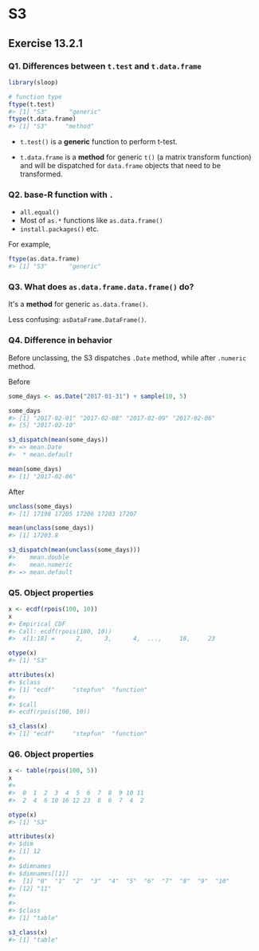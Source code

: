 # S3

## Exercise 13.2.1

### Q1. Differences between `t.test` and `t.data.frame`


```r
library(sloop)

# function type
ftype(t.test)
#> [1] "S3"      "generic"
ftype(t.data.frame)
#> [1] "S3"     "method"
```

- `t.test()` is a **generic** function to perform t-test.

- `t.data.frame` is a **method** for generic `t()` (a matrix transform function) and will be dispatched for `data.frame` objects that need to be transformed.

### Q2. base-R function with `.`

- `all.equal()`
- Most of `as.*` functions like `as.data.frame()`
- `install.packages()`
etc.

For example,


```r
ftype(as.data.frame)
#> [1] "S3"      "generic"
```

### Q3. What does `as.data.frame.data.frame()` do?

It's a **method** for generic `as.data.frame()`.

Less confusing: `asDataFrame.DataFrame()`.

### Q4. Difference in behavior

Before unclassing, the S3 dispatches `.Date` method, while after `.numeric` method.

Before


```r
some_days <- as.Date("2017-01-31") + sample(10, 5)

some_days
#> [1] "2017-02-01" "2017-02-08" "2017-02-09" "2017-02-06"
#> [5] "2017-02-10"

s3_dispatch(mean(some_days))
#> => mean.Date
#>  * mean.default

mean(some_days)
#> [1] "2017-02-06"
```

After


```r
unclass(some_days)
#> [1] 17198 17205 17206 17203 17207

mean(unclass(some_days))
#> [1] 17203.8

s3_dispatch(mean(unclass(some_days)))
#>    mean.double
#>    mean.numeric
#> => mean.default
```

### Q5. Object properties 


```r
x <- ecdf(rpois(100, 10))
x
#> Empirical CDF 
#> Call: ecdf(rpois(100, 10))
#>  x[1:18] =      2,      3,      4,  ...,     18,     23

otype(x)
#> [1] "S3"

attributes(x)
#> $class
#> [1] "ecdf"     "stepfun"  "function"
#> 
#> $call
#> ecdf(rpois(100, 10))

s3_class(x)
#> [1] "ecdf"     "stepfun"  "function"
```

### Q6. Object properties 


```r
x <- table(rpois(100, 5))
x
#> 
#>  0  1  2  3  4  5  6  7  8  9 10 11 
#>  2  4  6 10 16 12 23  8  6  7  4  2

otype(x)
#> [1] "S3"

attributes(x)
#> $dim
#> [1] 12
#> 
#> $dimnames
#> $dimnames[[1]]
#>  [1] "0"  "1"  "2"  "3"  "4"  "5"  "6"  "7"  "8"  "9"  "10"
#> [12] "11"
#> 
#> 
#> $class
#> [1] "table"

s3_class(x)
#> [1] "table"
```
